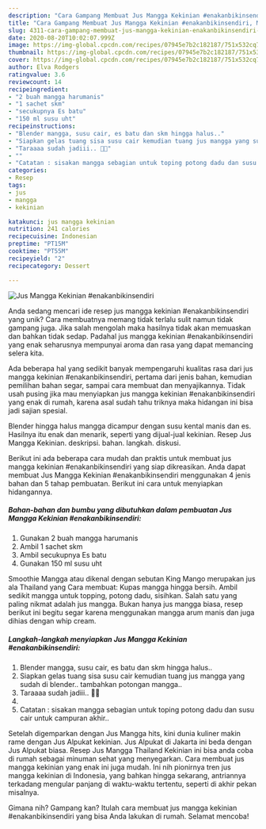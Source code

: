 ```yaml
---
description: "Cara Gampang Membuat Jus Mangga Kekinian #enakanbikinsendiri, Menggugah Selera"
title: "Cara Gampang Membuat Jus Mangga Kekinian #enakanbikinsendiri, Menggugah Selera"
slug: 4311-cara-gampang-membuat-jus-mangga-kekinian-enakanbikinsendiri-menggugah-selera
date: 2020-08-20T10:02:07.999Z
image: https://img-global.cpcdn.com/recipes/07945e7b2c182187/751x532cq70/jus-mangga-kekinian-enakanbikinsendiri-foto-resep-utama.jpg
thumbnail: https://img-global.cpcdn.com/recipes/07945e7b2c182187/751x532cq70/jus-mangga-kekinian-enakanbikinsendiri-foto-resep-utama.jpg
cover: https://img-global.cpcdn.com/recipes/07945e7b2c182187/751x532cq70/jus-mangga-kekinian-enakanbikinsendiri-foto-resep-utama.jpg
author: Elva Rodgers
ratingvalue: 3.6
reviewcount: 14
recipeingredient:
- "2 buah mangga harumanis"
- "1 sachet skm"
- "secukupnya Es batu"
- "150 ml susu uht"
recipeinstructions:
- "Blender mangga, susu cair, es batu dan skm hingga halus.."
- "Siapkan gelas tuang sisa susu cair kemudian tuang jus mangga yang sudah di blender.. tambahkan potongan mangga.."
- "Taraaaa sudah jadiii.. 🤗😋"
- ""
- "Catatan : sisakan mangga sebagian untuk toping potong dadu dan susu cair untuk campuran akhir.."
categories:
- Resep
tags:
- jus
- mangga
- kekinian

katakunci: jus mangga kekinian 
nutrition: 241 calories
recipecuisine: Indonesian
preptime: "PT15M"
cooktime: "PT55M"
recipeyield: "2"
recipecategory: Dessert

---
```



![Jus Mangga Kekinian #enakanbikinsendiri](https://img-global.cpcdn.com/recipes/07945e7b2c182187/751x532cq70/jus-mangga-kekinian-enakanbikinsendiri-foto-resep-utama.jpg)

Anda sedang mencari ide resep jus mangga kekinian #enakanbikinsendiri yang unik? Cara membuatnya memang tidak terlalu sulit namun tidak gampang juga. Jika salah mengolah maka hasilnya tidak akan memuaskan dan bahkan tidak sedap. Padahal jus mangga kekinian #enakanbikinsendiri yang enak seharusnya mempunyai aroma dan rasa yang dapat memancing selera kita.

Ada beberapa hal yang sedikit banyak mempengaruhi kualitas rasa dari jus mangga kekinian #enakanbikinsendiri, pertama dari jenis bahan, kemudian pemilihan bahan segar, sampai cara membuat dan menyajikannya. Tidak usah pusing jika mau menyiapkan jus mangga kekinian #enakanbikinsendiri yang enak di rumah, karena asal sudah tahu triknya maka hidangan ini bisa jadi sajian spesial.

Blender hingga halus mangga dicampur dengan susu kental manis dan es. Hasilnya itu enak dan menarik, seperti yang dijual-jual kekinian. Resep Jus Mangga Kekinian. deskripsi. bahan. langkah. diskusi.


Berikut ini ada beberapa cara mudah dan praktis untuk membuat jus mangga kekinian #enakanbikinsendiri yang siap dikreasikan. Anda dapat membuat Jus Mangga Kekinian #enakanbikinsendiri menggunakan 4 jenis bahan dan 5 tahap pembuatan. Berikut ini cara untuk menyiapkan hidangannya.

<!--inarticleads1-->

##### Bahan-bahan dan bumbu yang dibutuhkan dalam pembuatan Jus Mangga Kekinian #enakanbikinsendiri:

1. Gunakan 2 buah mangga harumanis
1. Ambil 1 sachet skm
1. Ambil secukupnya Es batu
1. Gunakan 150 ml susu uht


Smoothie Mangga atau dikenal dengan sebutan King Mango merupakan jus ala Thailand yang Cara membuat: Kupas mangga hingga bersih. Ambil sedikit mangga untuk topping, potong dadu, sisihkan. Salah satu yang paling nikmat adalah jus mangga. Bukan hanya jus mangga biasa, resep berikut ini begitu segar karena menggunakan mangga arum manis dan juga dihias dengan whip cream. 

<!--inarticleads2-->

##### Langkah-langkah menyiapkan Jus Mangga Kekinian #enakanbikinsendiri:

1. Blender mangga, susu cair, es batu dan skm hingga halus..
1. Siapkan gelas tuang sisa susu cair kemudian tuang jus mangga yang sudah di blender.. tambahkan potongan mangga..
1. Taraaaa sudah jadiii.. 🤗😋
1. 
1. Catatan : sisakan mangga sebagian untuk toping potong dadu dan susu cair untuk campuran akhir..


Setelah digemparkan dengan Jus Mangga hits, kini dunia kuliner makin rame dengan Jus Alpukat kekinian. Jus Alpukat di Jakarta ini beda dengan Jus Alpukat biasa. Resep Jus Mangga Thailand Kekinian ini bisa anda coba di rumah sebagai minuman sehat yang menyegarkan. Cara membuat jus mangga kekinian yang enak ini juga mudah. Ini nih pionirnya tren jus mangga kekinian di Indonesia, yang bahkan hingga sekarang, antriannya terkadang mengular panjang di waktu-waktu tertentu, seperti di akhir pekan misalnya. 

Gimana nih? Gampang kan? Itulah cara membuat jus mangga kekinian #enakanbikinsendiri yang bisa Anda lakukan di rumah. Selamat mencoba!
